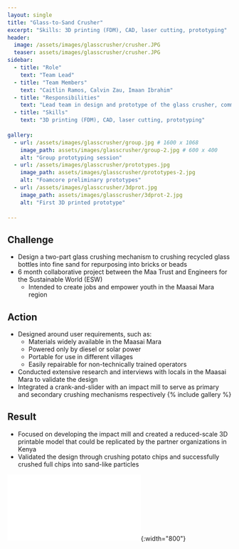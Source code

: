 ```yaml
---
layout: single
title: "Glass-to-Sand Crusher"
excerpt: "Skills: 3D printing (FDM), CAD, laser cutting, prototyping"
header:
  image: /assets/images/glasscrusher/crusher.JPG
  teaser: assets/images/glasscrusher/crusher.JPG
sidebar:
  - title: "Role"
    text: "Team Lead"
  - title: "Team Members"
    text: "Caitlin Ramos, Calvin Zau, Imaan Ibrahim"
  - title: "Responsibilities"
    text: "Lead team in design and prototype of the glass crusher, communicate with partner organization and collaborators in Kenya"
  - title: "Skills"
    text: "3D printing (FDM), CAD, laser cutting, prototyping"

gallery:
  - url: /assets/images/glasscrusher/group.jpg # 1600 x 1068
    image_path: assets/images/glasscrusher/group-2.jpg # 600 x 400
    alt: "Group prototyping session"
  - url: /assets/images/glasscrusher/prototypes.jpg
    image_path: assets/images/glasscrusher/prototypes-2.jpg
    alt: "Foamcore preliminary prototypes"
  - url: /assets/images/glasscrusher/3dprot.jpg
    image_path: assets/images/glasscrusher/3dprot-2.jpg
    alt: "First 3D printed prototype"

---
```

## Challenge
* Design a two-part glass crushing mechanism to crushing recycled glass bottles into fine sand for repurposing into bricks or beads 
* 6 month collaborative project between the Maa Trust and Engineers for the Sustainable World (ESW)
  * Intended to create jobs and empower youth in the Maasai Mara region

## Action
* Designed around user requirements, such as:
  * Materials widely available in the Maasai Mara
  * Powered only by diesel or solar power
  * Portable for use in different villages
  * Easily repairable for non-technically trained operators
* Conducted extensive research and interviews with locals in the Maasai Mara to validate the design
* Integrated a crank-and-slider with an impact mill to serve as primary and secondary crushing mechanisms respectively
{% include gallery %}

## Result
* Focused on developing the impact mill and created a reduced-scale 3D printable model that could be replicated by the partner organizations in Kenya
* Validated the design through crushing potato chips and successfully crushed full chips into sand-like particles

![Poster](/assets/images/glasscrusher/finalposter.pdf){:width="800"}
